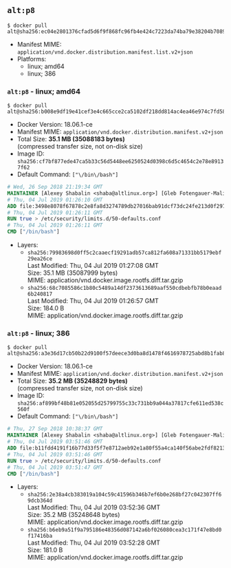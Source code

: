 ## `alt:p8`

```console
$ docker pull alt@sha256:ec04e2801376cfad5d6f9f868fc96fb4e424c7223da74ba79e38204b7089e7fa
```

-	Manifest MIME: `application/vnd.docker.distribution.manifest.list.v2+json`
-	Platforms:
	-	linux; amd64
	-	linux; 386

### `alt:p8` - linux; amd64

```console
$ docker pull alt@sha256:b008e9df19e41cef3e4c665cce2ca5102df218dd814ac4ea46e974c7fd584e9a
```

-	Docker Version: 18.06.1-ce
-	Manifest MIME: `application/vnd.docker.distribution.manifest.v2+json`
-	Total Size: **35.1 MB (35088183 bytes)**  
	(compressed transfer size, not on-disk size)
-	Image ID: `sha256:cf7bf877ede47ca5b33c56d5448ee6250524d0398c6d5c4654c2e78e89137f62`
-	Default Command: `["\/bin\/bash"]`

```dockerfile
# Wed, 26 Sep 2018 21:19:34 GMT
MAINTAINER [Alexey Shabalin <shaba@altlinux.org>] [Gleb Fotengauer-Malinovskiy <glebfm@altlinux.org>] [Mikhail Gordeev <obirvalger@altlinux.org]
# Thu, 04 Jul 2019 01:26:10 GMT
ADD file:3498e8078f67878c2e8fa8d3274789db27016bab91dcf73dc24fe213d0f297a1 in / 
# Thu, 04 Jul 2019 01:26:11 GMT
RUN true > /etc/security/limits.d/50-defaults.conf
# Thu, 04 Jul 2019 01:26:11 GMT
CMD ["/bin/bash"]
```

-	Layers:
	-	`sha256:79983698d0ff5c2caaecf19291adb57ca812fa608a71331bb5179ebf29ea26ce`  
		Last Modified: Thu, 04 Jul 2019 01:27:08 GMT  
		Size: 35.1 MB (35087999 bytes)  
		MIME: application/vnd.docker.image.rootfs.diff.tar.gzip
	-	`sha256:68c7085586c1b80c5489a14df2373613689aaf550cdbebfb78b0eaad6b240817`  
		Last Modified: Thu, 04 Jul 2019 01:26:57 GMT  
		Size: 184.0 B  
		MIME: application/vnd.docker.image.rootfs.diff.tar.gzip

### `alt:p8` - linux; 386

```console
$ docker pull alt@sha256:a3e36d17cb50b22d9100f57deece3d0ba8d1478f4616978725abd8b1fab8061a
```

-	Docker Version: 18.06.1-ce
-	Manifest MIME: `application/vnd.docker.distribution.manifest.v2+json`
-	Total Size: **35.2 MB (35248829 bytes)**  
	(compressed transfer size, not on-disk size)
-	Image ID: `sha256:af899bf48b81e052055d25799755c33c731bb9a044a37817cfe611ed538c560f`
-	Default Command: `["\/bin\/bash"]`

```dockerfile
# Thu, 27 Sep 2018 10:38:37 GMT
MAINTAINER [Alexey Shabalin <shaba@altlinux.org>] [Gleb Fotengauer-Malinovskiy <glebfm@altlinux.org>] [Mikhail Gordeev <obirvalger@altlinux.org]
# Thu, 04 Jul 2019 03:51:46 GMT
ADD file:b11fdd4191f16b77d33f5f7e8712aeb92e1a80f55a4ca140f56abe2fdf8213b2 in / 
# Thu, 04 Jul 2019 03:51:46 GMT
RUN true > /etc/security/limits.d/50-defaults.conf
# Thu, 04 Jul 2019 03:51:47 GMT
CMD ["/bin/bash"]
```

-	Layers:
	-	`sha256:2e38a4cb383019a104c59c41596b346b7ef6b0e268bf27c042307ff69dcb364d`  
		Last Modified: Thu, 04 Jul 2019 03:52:36 GMT  
		Size: 35.2 MB (35248648 bytes)  
		MIME: application/vnd.docker.image.rootfs.diff.tar.gzip
	-	`sha256:b6eb9a51f9a795186e48356d087142a6bf026080cea3c171f47e8bd0f17416ba`  
		Last Modified: Thu, 04 Jul 2019 03:52:28 GMT  
		Size: 181.0 B  
		MIME: application/vnd.docker.image.rootfs.diff.tar.gzip
